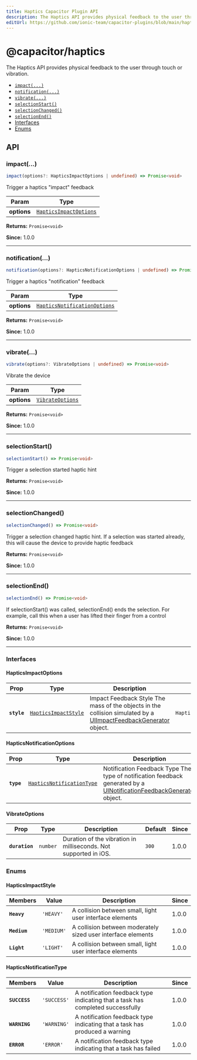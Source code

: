 ```yaml
---
title: Haptics Capacitor Plugin API
description: The Haptics API provides physical feedback to the user through touch or vibration.
editUrl: https://github.com/ionic-team/capacitor-plugins/blob/main/haptics/src/definitions.ts
---
```


# @capacitor/haptics

The Haptics API provides physical feedback to the user through touch or vibration.

<!--DOCGEN_INDEX_START-->

- [`impact(...)`](#impact)
- [`notification(...)`](#notification)
- [`vibrate(...)`](#vibrate)
- [`selectionStart()`](#selectionstart)
- [`selectionChanged()`](#selectionchanged)
- [`selectionEnd()`](#selectionend)
- [Interfaces](#interfaces)
- [Enums](#enums)
<!--DOCGEN_INDEX_END-->

<!--DOCGEN_API_START-->
<!--Update the source file JSDoc comments and rerun docgen to update the docs below-->

## API

### impact(...)

```typescript
impact(options?: HapticsImpactOptions | undefined) => Promise<void>
```

Trigger a haptics "impact" feedback

| Param       | Type                                                                  |
| ----------- | --------------------------------------------------------------------- |
| **options** | <code><a href="#hapticsimpactoptions">HapticsImpactOptions</a></code> |

**Returns:** <code>Promise&lt;void&gt;</code>

**Since:** 1.0.0

---

### notification(...)

```typescript
notification(options?: HapticsNotificationOptions | undefined) => Promise<void>
```

Trigger a haptics "notification" feedback

| Param       | Type                                                                              |
| ----------- | --------------------------------------------------------------------------------- |
| **options** | <code><a href="#hapticsnotificationoptions">HapticsNotificationOptions</a></code> |

**Returns:** <code>Promise&lt;void&gt;</code>

**Since:** 1.0.0

---

### vibrate(...)

```typescript
vibrate(options?: VibrateOptions | undefined) => Promise<void>
```

Vibrate the device

| Param       | Type                                                      |
| ----------- | --------------------------------------------------------- |
| **options** | <code><a href="#vibrateoptions">VibrateOptions</a></code> |

**Returns:** <code>Promise&lt;void&gt;</code>

**Since:** 1.0.0

---

### selectionStart()

```typescript
selectionStart() => Promise<void>
```

Trigger a selection started haptic hint

**Returns:** <code>Promise&lt;void&gt;</code>

**Since:** 1.0.0

---

### selectionChanged()

```typescript
selectionChanged() => Promise<void>
```

Trigger a selection changed haptic hint. If a selection was
started already, this will cause the device to provide haptic
feedback

**Returns:** <code>Promise&lt;void&gt;</code>

**Since:** 1.0.0

---

### selectionEnd()

```typescript
selectionEnd() => Promise<void>
```

If selectionStart() was called, selectionEnd() ends the selection.
For example, call this when a user has lifted their finger from a control

**Returns:** <code>Promise&lt;void&gt;</code>

**Since:** 1.0.0

---

### Interfaces

#### HapticsImpactOptions

| Prop        | Type                                                              | Description                                                                                                                                                                              | Default                               | Since |
| ----------- | ----------------------------------------------------------------- | ---------------------------------------------------------------------------------------------------------------------------------------------------------------------------------------- | ------------------------------------- | ----- |
| **`style`** | <code><a href="#hapticsimpactstyle">HapticsImpactStyle</a></code> | Impact Feedback Style The mass of the objects in the collision simulated by a [UIImpactFeedbackGenerator](https://developer.apple.com/documentation/uikit/uiimpactfeedbackstyle) object. | <code>HapticsImpactStyle.Heavy</code> | 1.0.0 |

#### HapticsNotificationOptions

| Prop       | Type                                                                        | Description                                                                                                                                                                                       | Default                                      | Since |
| ---------- | --------------------------------------------------------------------------- | ------------------------------------------------------------------------------------------------------------------------------------------------------------------------------------------------- | -------------------------------------------- | ----- |
| **`type`** | <code><a href="#hapticsnotificationtype">HapticsNotificationType</a></code> | Notification Feedback Type The type of notification feedback generated by a [UINotificationFeedbackGenerator](https://developer.apple.com/documentation/uikit/uinotificationfeedbacktype) object. | <code>HapticsNotificationType.SUCCESS</code> | 1.0.0 |

#### VibrateOptions

| Prop           | Type                | Description                                                      | Default          | Since |
| -------------- | ------------------- | ---------------------------------------------------------------- | ---------------- | ----- |
| **`duration`** | <code>number</code> | Duration of the vibration in milliseconds. Not supported in iOS. | <code>300</code> | 1.0.0 |

### Enums

#### HapticsImpactStyle

| Members      | Value                 | Description                                                  | Since |
| ------------ | --------------------- | ------------------------------------------------------------ | ----- |
| **`Heavy`**  | <code>'HEAVY'</code>  | A collision between small, light user interface elements     | 1.0.0 |
| **`Medium`** | <code>'MEDIUM'</code> | A collision between moderately sized user interface elements | 1.0.0 |
| **`Light`**  | <code>'LIGHT'</code>  | A collision between small, light user interface elements     | 1.0.0 |

#### HapticsNotificationType

| Members       | Value                  | Description                                                                    | Since |
| ------------- | ---------------------- | ------------------------------------------------------------------------------ | ----- |
| **`SUCCESS`** | <code>'SUCCESS'</code> | A notification feedback type indicating that a task has completed successfully | 1.0.0 |
| **`WARNING`** | <code>'WARNING'</code> | A notification feedback type indicating that a task has produced a warning     | 1.0.0 |
| **`ERROR`**   | <code>'ERROR'</code>   | A notification feedback type indicating that a task has failed                 | 1.0.0 |

<!--DOCGEN_API_END-->
